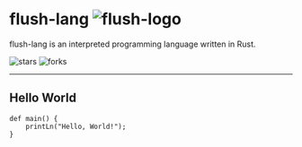 # flush-lang ![flush-logo](./assets/flush-logo.png)

flush-lang is an interpreted programming language written in Rust.

![stars](https://img.shields.io/github/stars/flush-lang/flush?style=for-the-badge)
![forks](https://img.shields.io/github/forks/flush-lang/flush?color=FBA400&style=for-the-badge)

---

## Hello World

```
def main() {
    printLn("Hello, World!");
}
```
